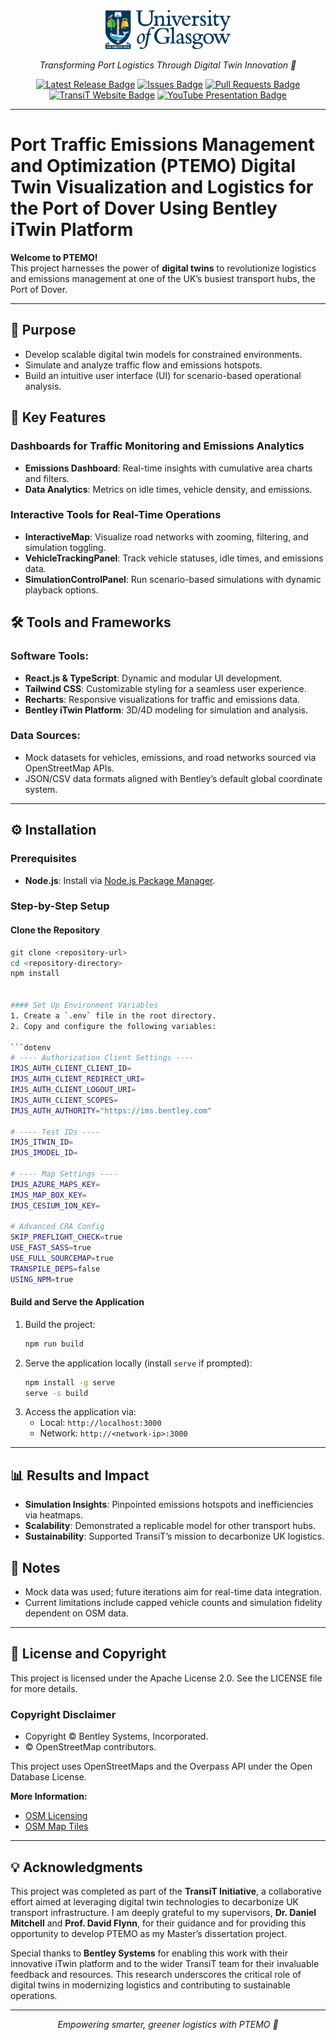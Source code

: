 <div align="center">
    <img src="https://github.com/AlexandruRO45/PTEMO/blob/main/public/logo.svg" alt="PTEMO Logo" width="200"/>
    <p>
        <i>Transforming Port Logistics Through Digital Twin Innovation 🚢</i>
    </p>
    <div id="badges">
        <!-- GitHub Badges -->
        <a href="https://github.com/AlexandruRO45/PTEMO/releases">
            <img src="https://img.shields.io/github/v/release/AlexandruRO45/PTEMO?color=blue&label=Latest%20Release" alt="Latest Release Badge"/></a>
        <a href="https://github.com/AlexandruRO45/PTEMO/issues">
            <img src="https://img.shields.io/github/issues/AlexandruRO45/PTEMO.svg" alt="Issues Badge"/></a>
        <a href="https://github.com/AlexandruRO45/PTEMO/pulls">
            <img src="https://img.shields.io/github/issues-pr/AlexandruRO45/PTEMO.svg" alt="Pull Requests Badge"/></a>
    </div>
    <div id="badges">
        <!-- External Website Badge -->
        <a href="https://transit.ac.uk/">
            <img src="https://img.shields.io/badge/Website-TransiT-blue" alt="TransiT Website Badge"/></a>
        <!-- YouTube Presentation Badge -->
        <a href="https://youtube.com/your-video-link">
            <img src="https://img.shields.io/badge/Watch-YouTube-red" alt="YouTube Presentation Badge"/></a>
    </div>
</div>

---

# Port Traffic Emissions Management and Optimization (PTEMO)  Digital Twin Visualization and Logistics for the Port of Dover Using Bentley iTwin Platform  

**Welcome to PTEMO!**  
This project harnesses the power of **digital twins** to revolutionize logistics and emissions management at one of the UK’s busiest transport hubs, the Port of Dover.  

---

## 🌟 Purpose  
- Develop scalable digital twin models for constrained environments.  
- Simulate and analyze traffic flow and emissions hotspots.  
- Build an intuitive user interface (UI) for scenario-based operational analysis.  



## 🚀 Key Features  

### Dashboards for Traffic Monitoring and Emissions Analytics  
- **Emissions Dashboard**: Real-time insights with cumulative area charts and filters.  
- **Data Analytics**: Metrics on idle times, vehicle density, and emissions.  

### Interactive Tools for Real-Time Operations  
- **InteractiveMap**: Visualize road networks with zooming, filtering, and simulation toggling.  
- **VehicleTrackingPanel**: Track vehicle statuses, idle times, and emissions data.  
- **SimulationControlPanel**: Run scenario-based simulations with dynamic playback options.  



## 🛠 Tools and Frameworks  

### Software Tools:  
- **React.js & TypeScript**: Dynamic and modular UI development.  
- **Tailwind CSS**: Customizable styling for a seamless user experience.  
- **Recharts**: Responsive visualizations for traffic and emissions data.  
- **Bentley iTwin Platform**: 3D/4D modeling for simulation and analysis.  

### Data Sources:  
- Mock datasets for vehicles, emissions, and road networks sourced via OpenStreetMap APIs.  
- JSON/CSV data formats aligned with Bentley’s default global coordinate system.  

---

## ⚙️ Installation  

### Prerequisites  
- **Node.js**: Install via [Node.js Package Manager](https://nodejs.org/en/download/package-manager).  

### Step-by-Step Setup  

#### Clone the Repository  
```bash
git clone <repository-url>
cd <repository-directory>
npm install
 

#### Set Up Environment Variables  
1. Create a `.env` file in the root directory.  
2. Copy and configure the following variables:  

```dotenv
# ---- Authorization Client Settings ----
IMJS_AUTH_CLIENT_CLIENT_ID=
IMJS_AUTH_CLIENT_REDIRECT_URI=
IMJS_AUTH_CLIENT_LOGOUT_URI=
IMJS_AUTH_CLIENT_SCOPES=
IMJS_AUTH_AUTHORITY="https://ims.bentley.com"

# ---- Test IDs ----
IMJS_ITWIN_ID=
IMJS_IMODEL_ID=

# ---- Map Settings ----
IMJS_AZURE_MAPS_KEY=
IMJS_MAP_BOX_KEY=
IMJS_CESIUM_ION_KEY=

# Advanced CRA Config
SKIP_PREFLIGHT_CHECK=true
USE_FAST_SASS=true
USE_FULL_SOURCEMAP=true
TRANSPILE_DEPS=false
USING_NPM=true
```  

#### Build and Serve the Application  

1. Build the project:  
   ```bash
   npm run build
   ```  
2. Serve the application locally (install `serve` if prompted):  
   ```bash
   npm install -g serve
   serve -s build
   ```  
3. Access the application via:  
   - Local: `http://localhost:3000`  
   - Network: `http://<network-ip>:3000`  

---

## 📊 Results and Impact  

- **Simulation Insights**: Pinpointed emissions hotspots and inefficiencies via heatmaps.  
- **Scalability**: Demonstrated a replicable model for other transport hubs.  
- **Sustainability**: Supported TransiT’s mission to decarbonize UK logistics.  



## 📝 Notes  
- Mock data was used; future iterations aim for real-time data integration.  
- Current limitations include capped vehicle counts and simulation fidelity dependent on OSM data.  

---

## 📜 License and Copyright  

This project is licensed under the Apache License 2.0. See the LICENSE file for more details.  

### Copyright Disclaimer  
- Copyright © Bentley Systems, Incorporated.  
- © OpenStreetMap contributors.  

This project uses OpenStreetMaps and the Overpass API under the Open Database License.  

**More Information:**  
- [OSM Licensing](https://www.openstreetmap.org/copyright)  
- [OSM Map Tiles](https://wiki.openstreetmap.org/wiki/Tile_usage_policy)  

---

## 💡 Acknowledgments  
This project was completed as part of the **TransiT Initiative**, a collaborative effort aimed at leveraging digital twin technologies to decarbonize UK transport infrastructure. I am deeply grateful to my supervisors, **Dr. Daniel Mitchell** and **Prof. David Flynn**, for their guidance and for providing this opportunity to develop PTEMO as my Master’s dissertation project.  

Special thanks to **Bentley Systems** for enabling this work with their innovative iTwin platform and to the wider TransiT team for their invaluable feedback and resources. This research underscores the critical role of digital twins in modernizing logistics and contributing to sustainable operations.

---

<div align="center">
    <i>Empowering smarter, greener logistics with PTEMO 🚢</i>
</div>
